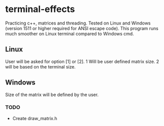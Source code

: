 # terminal-effects
Practicing c++, matrices and threading. Tested on Linux and Windows (version 1511 or higher required for ANSI escape code). This program runs much smoother on Linux terminal compared to Windows cmd.

## Linux
User will be asked for option [1] or [2]. 1 Will be user defined matrix size. 2 will be based on the terminal size.

## Windows
Size of the matrix will be defined by the user.

### TODO
* Create draw_matrix.h
